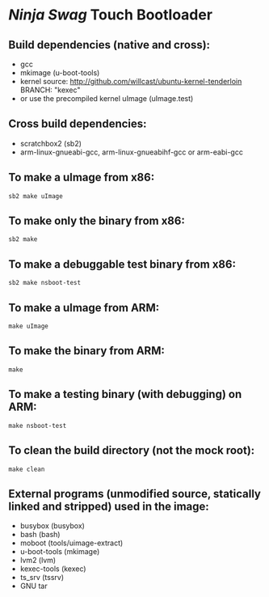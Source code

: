 *Ninja Swag* Touch Bootloader
=============================

Build dependencies (native and cross):
--------------------------------------
 * gcc
 * mkimage (u-boot-tools)
 * kernel source: http://github.com/willcast/ubuntu-kernel-tenderloin BRANCH: "kexec"
 * or use the precompiled kernel uImage (uImage.test)

Cross build dependencies:
-------------------------
 * scratchbox2 (sb2)
 * arm-linux-gnueabi-gcc, arm-linux-gnueabihf-gcc or arm-eabi-gcc 

To make a uImage from x86:
--------------------------
    sb2 make uImage

To make only the binary from x86:
---------------------------------
    sb2 make

To make a debuggable test binary from x86:
------------------------------------------
    sb2 make nsboot-test

To make a uImage from ARM:
--------------------------
    make uImage

To make the binary from ARM:
----------------------------
    make

To make a testing binary (with debugging) on ARM:
-------------------------------------------------
    make nsboot-test

To clean the build directory (not the mock root):
-------------------------------------------------
    make clean

External programs (unmodified source, statically linked and stripped) used in the image:
----------------------------------------------------------------------------------------
 * busybox (busybox)
 * bash (bash)
 * moboot (tools/uimage-extract)
 * u-boot-tools (mkimage)
 * lvm2 (lvm)
 * kexec-tools (kexec)
 * ts_srv (tssrv)
 * GNU tar
